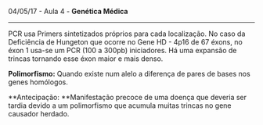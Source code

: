 04/05/17 - Aula 4 - **Genética Médica**

---

PCR usa Primers sintetizados próprios para cada localização. No caso da Deficiência de Hungeton que ocorre no Gene HD - 4p16 de 67 éxons, no éxon 1 usa-se um PCR \(100 a 300pb\) iniciadores. Há uma expansão de trincas tornando esse éxon maior e mais denso.

**Polimorfismo:** Quando existe num alelo a diferença de pares de bases nos genes homólogos.

**Antecipação: **Manifestação precoce de uma doença que deveria ser tardia devido a um polimorfismo que acumula muitas trincas no gene causador herdado.

